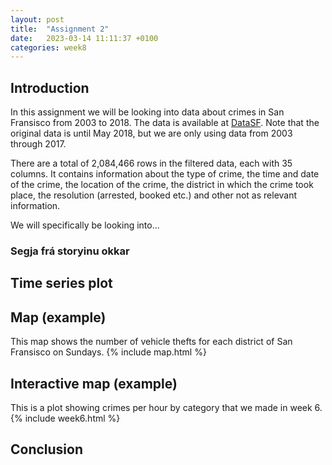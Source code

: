 ```yaml
---
layout: post
title:  "Assignment 2"
date:   2023-03-14 11:11:37 +0100
categories: week8
---
```


## Introduction
In this assignment we will be looking into data about crimes in San Fransisco from 2003 to 2018. The data is available at [DataSF](https://data.sfgov.org/Public-Safety/Police-Department-Incident-Reports-Historical-2003/tmnf-yvry). Note that the original data is until May 2018, but we are only using data from 2003 through 2017.

There are a total of 2,084,466 rows in the filtered data, each with 35 columns. It contains information about the type of crime, the time and date of the crime, the location of the crime, the district in which the crime took place, the resolution (arrested, booked etc.) and other not as relevant information. 

We will specifically be looking into... 
### Segja frá storyinu okkar


## Time series plot

## Map (example)
This map shows the number of vehicle thefts for each district of San Fransisco on Sundays. 
{% include map.html %}

## Interactive map (example)
This is a plot showing crimes per hour by category that we made in week 6. 
{% include week6.html %}

## Conclusion